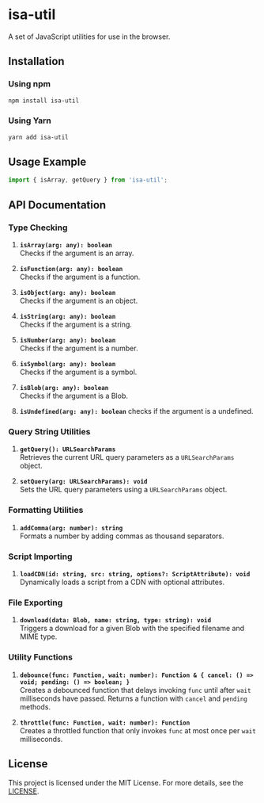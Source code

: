 # isa-util

A set of JavaScript utilities for use in the browser.

## Installation

### Using npm

```bash
npm install isa-util
```

### Using Yarn

```bash
yarn add isa-util
```

## Usage Example

```javascript
import { isArray, getQuery } from 'isa-util';
```

## API Documentation

### Type Checking

1. **`isArray(arg: any): boolean`**  
   Checks if the argument is an array.

2. **`isFunction(arg: any): boolean`**  
   Checks if the argument is a function.

3. **`isObject(arg: any): boolean`**  
   Checks if the argument is an object.

4. **`isString(arg: any): boolean`**  
   Checks if the argument is a string.

5. **`isNumber(arg: any): boolean`**  
   Checks if the argument is a number.

6. **`isSymbol(arg: any): boolean`**  
   Checks if the argument is a symbol.

7. **`isBlob(arg: any): boolean`**  
   Checks if the argument is a Blob.
   
8. **`isUndefined(arg: any): boolean`**
   checks if the argument is a undefined.

### Query String Utilities

1. **`getQuery(): URLSearchParams`**  
   Retrieves the current URL query parameters as a `URLSearchParams` object.

2. **`setQuery(arg: URLSearchParams): void`**  
   Sets the URL query parameters using a `URLSearchParams` object.

### Formatting Utilities

1. **`addComma(arg: number): string`**  
   Formats a number by adding commas as thousand separators.

### Script Importing

1. **`loadCDN(id: string, src: string, options?: ScriptAttribute): void`**  
   Dynamically loads a script from a CDN with optional attributes.

### File Exporting

1. **`download(data: Blob, name: string, type: string): void`**  
   Triggers a download for a given Blob with the specified filename and MIME type.

### Utility Functions

1. **`debounce(func: Function, wait: number): Function & { cancel: () => void; pending: () => boolean; }`**  
   Creates a debounced function that delays invoking `func` until after `wait` milliseconds have passed. Returns a function with `cancel` and `pending` methods.

2. **`throttle(func: Function, wait: number): Function`**  
   Creates a throttled function that only invokes `func` at most once per `wait` milliseconds.

## License

This project is licensed under the MIT License. For more details, see the [LICENSE](./LICENSE).
